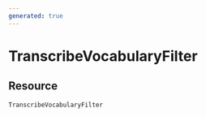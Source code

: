 ```yaml
---
generated: true
---
```


# TranscribeVocabularyFilter


## Resource

```text
TranscribeVocabularyFilter
```



